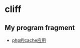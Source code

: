 # cliff
My program fragment
---

- [php的cache应用](https://github.com/shihunguilai/cliff/tree/master/Cache)
